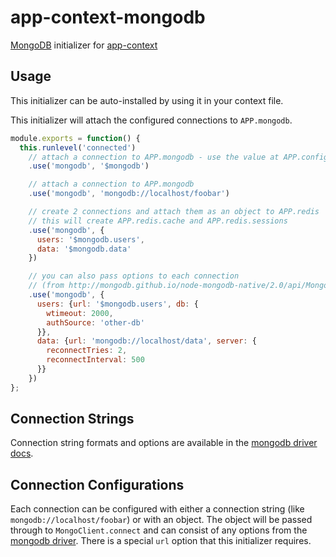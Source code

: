 # app-context-mongodb

[MongoDB](http://mongodb.github.io/node-mongodb-native/2.0/api/) initializer for [app-context](http://app-contextjs.com)

## Usage

This initializer can be auto-installed by using it in your context file.

This initializer will attach the configured connections to `APP.mongodb`.

```javascript
module.exports = function() {
  this.runlevel('connected')
    // attach a connection to APP.mongodb - use the value at APP.config.mongodb as the connection string
    .use('mongodb', '$mongodb')

    // attach a connection to APP.mongodb
    .use('mongodb', 'mongodb://localhost/foobar')

    // create 2 connections and attach them as an object to APP.redis
    // this will create APP.redis.cache and APP.redis.sessions
    .use('mongodb', {
      users: '$mongodb.users',
      data: '$mongodb.data'
    })

    // you can also pass options to each connection
    // (from http://mongodb.github.io/node-mongodb-native/2.0/api/MongoClient.html#.connect)
    .use('mongodb', {
      users: {url: '$mongodb.users', db: {
        wtimeout: 2000,
        authSource: 'other-db'
      }},
      data: {url: 'mongodb://localhost/data', server: {
        reconnectTries: 2,
        reconnectInterval: 500
      }}
    })
};
```

## Connection Strings

Connection string formats and options are available in the [mongodb driver docs](http://docs.mongodb.org/manual/reference/connection-string/).

## Connection Configurations

Each connection can be configured with either a connection string (like `mongodb://localhost/foobar`) or
with an object. The object will be passed through to `MongoClient.connect` and can consist of any options
from the [mongodb driver](http://mongodb.github.io/node-mongodb-native/2.0/api/MongoClient.html#.connect). There is a special `url` option that this initializer requires.
